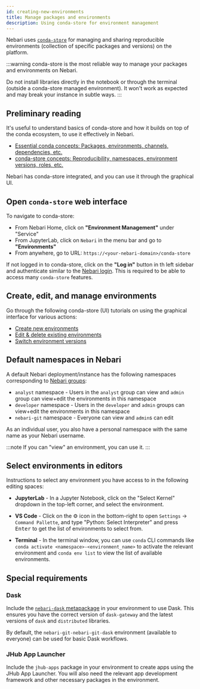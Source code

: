 ```yaml
---
id: creating-new-environments
title: Manage packages and environments
description: Using conda-store for environment management
---
```


Nebari uses [`conda-store`][conda-store-docs] for managing and sharing reproducible environments (collection of specific packages and versions) on the platform.

:::warning
conda-store is the most reliable way to manage your packages and environments on Nebari.

Do not install libraries directly in the notebook or through the terminal (outside a conda-store managed environment). It won't work as expected and may break your instance in subtle ways.
:::

## Preliminary reading

It's useful to understand basics of conda-store and how it builds on top of the conda ecosystem, to use it effectively in Nebari.

- [Essential conda concepts: Packages, environments, channels, dependencies, etc.](https://conda.store/conda-store/explanations/conda-concepts)
- [conda-store concepts: Reproducibility, namespaces, environment versions, roles, etc.](https://conda.store/conda-store/explanations/conda-store-concepts)

Nebari has conda-store integrated, and you can use it through the graphical UI.

## Open `conda-store` web interface

To navigate to conda-store:

* From Nebari Home, click on **"Environment Management"** under "Service"
* From JupyterLab, click on `Nebari` in the menu bar and go to **"Environments"**
* From anywhere, go to URL: `https://<your-nebari-domain>/conda-store`

If not logged in to conda-store, click on the **"Log in"** button in th left sidebar and authenticate similar to the [Nebari login][login-keycloak]. This is required to be able to access many `conda-store` features.

## Create, edit, and manage environments

Go through the following conda-store (UI) tutorials
on using the graphical interface for various actions:

* [Create new environments][cs-create-env]
* [Edit & delete existing environments][cs-edit-delete-env]
* [Switch environment versions][version-control]

## Default namespaces in Nebari

A default Nebari deployment/instance has the following namespaces corresponding to [Nebari groups][configure-keycloak-groups]:

<!-- Verify the roles and actions -->

* `analyst` namespace - Users in the `analyst` group can view and `admin` group can view+edit the environments in this namespace
* `developer` namespace - Users in the `developer` and `admin` groups can view+edit the environments in this namespace
* `nebari-git` namespace - Everyone can view and `admin`s can edit

As an individual user, you also have a personal namespace with the same name as your Nebari username.

:::note
If you can "view" an environment, you can use it.
:::

## Select environments in editors

Instructions to select any environment you have access to in the following editing spaces:

* **JupyterLab** - In a Jupyter Notebook, click on the "Select Kernel" dropdown in the top-left corner, and select the environment.

* **VS Code** - Click on the ⚙️ icon in the bottom-right to open `Settings` -> `Command Pallette`, and type "Python: Select Interpreter" and press <kbd>Enter</kbd> to get the list of environments to select from.

* **Terminal** - In the terminal window, you can use `conda` CLI commands like `conda activate <namespace>-<environment_name>` to activate the relevant environment and `conda env list` to view the list of available environments.

## Special requirements

### Dask

Include the [`nebari-dask` metapackage](https://anaconda.org/conda-forge/nebari-dask) in your environment to use Dask. This ensures you have the correct version of `dask-gateway` and the latest versions of `dask` and `distributed` libraries.

By default, the `nebari-git-nebari-git-dask` environment (available to everyone) can be used for basic Dask workflows.

### JHub App Launcher

Include the `jhub-apps` package in your environment to create apps using the JHub App Launcher. You will also need the relevant app development framework and other necessary packages in the environment.

<!-- External links -->

[conda-docs]: https://docs.conda.io/projects/conda
[conda-store-docs]: https://conda.store/
[conda-store-docs-auth]: https://conda.store/conda-store/references/auth#authorization-model
[cs-create-env]: https://conda.store/conda-store-ui/tutorials/create-envs
[cs-edit-delete-env]: https://conda.store/conda-store-ui/tutorials/edit-delete-envs
[version-control]: https://conda.store/conda-store-ui/tutorials/version-control

<!-- Internal links -->

<!--Update when PR#397 is merged -->
[login-keycloak]: /docs/how-tos/login-thru-keycloak-howto.md
[configure-keycloak-groups]: /docs/how-tos/configuring-keycloak#in-depth-look-at-roles-and-groups
